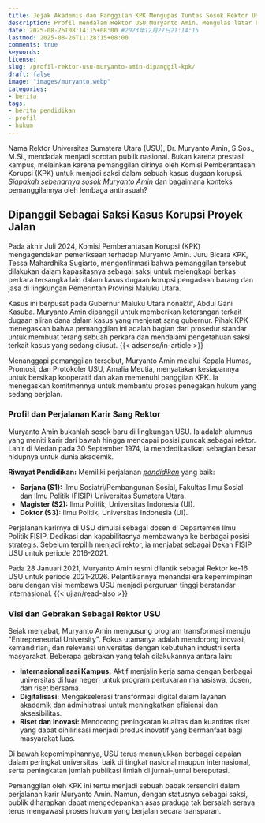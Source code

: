 ```yaml
---
title: Jejak Akademis dan Panggilan KPK Mengupas Tuntas Sosok Rektor USU Muryanto Amin
description: Profil mendalam Rektor USU Muryanto Amin. Mengulas latar belakang pendidikan, perjalanan karir, prestasi, hingga perannya sebagai saksi dalam kasus korupsi yang ditangani KPK.
date: 2025-08-26T08:14:15+08:00 #2023年12月27日21:14:15
lastmod: 2025-08-26T11:28:15+08:00 
comments: true
keywords: 
license: 
slug: /profil-rektor-usu-muryanto-amin-dipanggil-kpk/
draft: false 
image: "images/muryanto.webp"
categories:
- berita
tags:
- berita pendidikan
- profil
- hukum
---
```

Nama Rektor Universitas Sumatera Utara (USU), Dr. Muryanto Amin, S.Sos., M.Si., mendadak menjadi sorotan publik nasional. Bukan karena prestasi kampus, melainkan karena pemanggilan dirinya oleh Komisi Pemberantasan Korupsi (KPK) untuk menjadi saksi dalam sebuah kasus dugaan korupsi. *[Siapakah sebenarnya sosok Muryanto Amin](/profil-rektor-usu-muryanto-amin-dipanggil-kpk/)* dan bagaimana konteks pemanggilannya oleh lembaga antirasuah?

## Dipanggil Sebagai Saksi Kasus Korupsi Proyek Jalan

Pada akhir Juli 2024, Komisi Pemberantasan Korupsi (KPK) mengagendakan pemeriksaan terhadap Muryanto Amin. Juru Bicara KPK, Tessa Mahardhika Sugiarto, mengonfirmasi bahwa pemanggilan tersebut dilakukan dalam kapasitasnya sebagai saksi untuk melengkapi berkas perkara tersangka lain dalam kasus dugaan korupsi pengadaan barang dan jasa di lingkungan Pemerintah Provinsi Maluku Utara.

Kasus ini berpusat pada Gubernur Maluku Utara nonaktif, Abdul Gani Kasuba. Muryanto Amin dipanggil untuk memberikan keterangan terkait dugaan aliran dana dalam kasus yang menjerat sang gubernur. Pihak KPK menegaskan bahwa pemanggilan ini adalah bagian dari prosedur standar untuk membuat terang sebuah perkara dan mendalami pengetahuan saksi terkait kasus yang sedang diusut.
{{< adsense/in-article >}}

Menanggapi pemanggilan tersebut, Muryanto Amin melalui Kepala Humas, Promosi, dan Protokoler USU, Amalia Meutia, menyatakan kesiapannya untuk bersikap kooperatif dan akan memenuhi panggilan KPK. Ia menegaskan komitmennya untuk membantu proses penegakan hukum yang sedang berjalan.

### Profil dan Perjalanan Karir Sang Rektor

Muryanto Amin bukanlah sosok baru di lingkungan USU. Ia adalah alumnus yang meniti karir dari bawah hingga mencapai posisi puncak sebagai rektor. Lahir di Medan pada 30 September 1974, ia mendedikasikan sebagian besar hidupnya untuk dunia akademik.

**Riwayat Pendidikan:**
Memiliki perjalanan *[pendidikan](/categories/pendidikan/)* yang baik:
* **Sarjana (S1):** Ilmu Sosiatri/Pembangunan Sosial, Fakultas Ilmu Sosial dan Ilmu Politik (FISIP) Universitas Sumatera Utara.
* **Magister (S2):** Ilmu Politik, Universitas Indonesia (UI).
* **Doktor (S3):** Ilmu Politik, Universitas Indonesia (UI).

Perjalanan karirnya di USU dimulai sebagai dosen di Departemen Ilmu Politik FISIP. Dedikasi dan kapabilitasnya membawanya ke berbagai posisi strategis. Sebelum terpilih menjadi rektor, ia menjabat sebagai Dekan FISIP USU untuk periode 2016-2021.

Pada 28 Januari 2021, Muryanto Amin resmi dilantik sebagai Rektor ke-16 USU untuk periode 2021-2026. Pelantikannya menandai era kepemimpinan baru dengan visi membawa USU menjadi perguruan tinggi berstandar internasional.
{{< ujian/read-also >}}

### Visi dan Gebrakan Sebagai Rektor USU

Sejak menjabat, Muryanto Amin mengusung program transformasi menuju "Entrepreneurial University". Fokus utamanya adalah mendorong inovasi, kemandirian, dan relevansi universitas dengan kebutuhan industri serta masyarakat. Beberapa gebrakan yang telah dilakukannya antara lain:

* **Internasionalisasi Kampus:** Aktif menjalin kerja sama dengan berbagai universitas di luar negeri untuk program pertukaran mahasiswa, dosen, dan riset bersama.
* **Digitalisasi:** Mengakselerasi transformasi digital dalam layanan akademik dan administrasi untuk meningkatkan efisiensi dan aksesibilitas.
* **Riset dan Inovasi:** Mendorong peningkatan kualitas dan kuantitas riset yang dapat dihilirisasi menjadi produk inovatif yang bermanfaat bagi masyarakat luas.

Di bawah kepemimpinannya, USU terus menunjukkan berbagai capaian dalam peringkat universitas, baik di tingkat nasional maupun internasional, serta peningkatan jumlah publikasi ilmiah di jurnal-jurnal bereputasi.

Pemanggilan oleh KPK ini tentu menjadi sebuah babak tersendiri dalam perjalanan karir Muryanto Amin. Namun, dengan statusnya sebagai saksi, publik diharapkan dapat mengedepankan asas praduga tak bersalah seraya terus mengawasi proses hukum yang berjalan secara transparan.